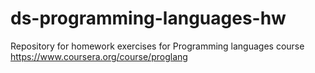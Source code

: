 ds-programming-languages-hw
===========================

Repository for homework exercises for Programming languages course 
https://www.coursera.org/course/proglang
